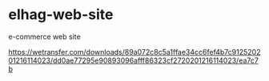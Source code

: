 # elhag-web-site
e-commerce web site

https://wetransfer.com/downloads/89a072c8c5a1ffae34cc6fef4b7c912520201216114023/dd0ae77295e90893096afff86323cf2720201216114023/ea7c7b
